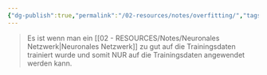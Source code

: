 ```yaml
---
{"dg-publish":true,"permalink":"/02-resources/notes/overfitting/","tags":["ausbildung/gfn/ap1/vorbereitung","informatik/AI"],"noteIcon":"","updated":"2025-09-27T01:32:43.000+02:00"}
---
```


>Es ist wenn man ein [[02 - RESOURCES/Notes/Neuronales Netzwerk\|Neuronales Netzwerk]] zu gut
auf die Trainingsdaten trainiert wurde und somit NUR auf die
Trainingsdaten angewendet werden kann.